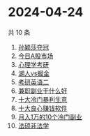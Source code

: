 # 2024-04-24

共 10 条

<!-- BEGIN -->
<!-- 最后更新时间 Wed Apr 24 2024 03:09:02 GMT+0800 (China Standard Time) -->

1. [孙颖莎夺冠](https://www.zhihu.com/search?q=孙颖莎夺冠)
1. [今日A股市场](https://www.zhihu.com/search?q=今日A股市场)
1. [心理学考研](https://www.zhihu.com/search?q=心理学考研)
1. [湖人vs掘金](https://www.zhihu.com/search?q=湖人vs掘金)
1. [考研英语二](https://www.zhihu.com/search?q=考研英语二)
1. [兼职副业干什么好](https://www.zhihu.com/search?q=兼职副业干什么好)
1. [十大冷门暴利生意](https://www.zhihu.com/search?q=十大冷门暴利生意)
1. [十大良心赚钱软件](https://www.zhihu.com/search?q=十大良心赚钱软件)
1. [月入1万的10个冷门副业](https://www.zhihu.com/search?q=月入1万的10个冷门副业)
1. [法硕非法学](https://www.zhihu.com/search?q=法硕非法学)

<!-- END -->
